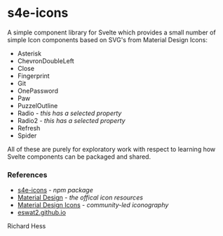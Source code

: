 # s4e-icons

A simple component library for Svelte which provides a small number of simple Icon components based on SVG's from Material Design Icons:

- Asterisk
- ChevronDoubleLeft
- Close
- Fingerprint
- Git
- OnePassword
- Paw
- PuzzelOutline
- Radio - _this has a selected property_
- Radio2 - _this has a selected property_
- Refresh
- Spider

All of these are purely for exploratory work with respect to learning how Svelte components can be packaged and shared.

### References

- [s4e-icons][s4e-icons] - _npm package_
- [Material Design][md-icons] - _the offical icon resources_
- [Material Design Icons][mdi-io] - _community-led iconography_
- [eswat2.github.io][eswat2-io]

Richard Hess



[eswat2-io]: https://eswat2.github.io
[md-icons]: https://material.io/resources/icons/
[mdi-io]: https://materialdesignicons.com/
[s4e-icons]: https://www.npmjs.com/package/s4e-icons